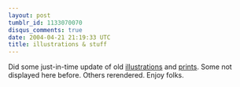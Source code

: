 ```yaml
---
layout: post
tumblr_id: 1133070070
disqus_comments: true
date: 2004-04-21 21:19:33 UTC
title: illustrations & stuff
---
```


Did some just-in-time update of old <a href="/rp14/illustration.xhtml">illustrations</a> and <a href="/rp14/print.xhtml">prints</a>. Some not displayed here before. Others rerendered. Enjoy folks.
